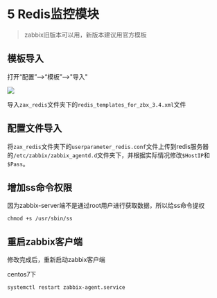 # 5 Redis监控模块

> zabbix旧版本可以用，新版本建议用官方模板

## 模板导入

打开“配置”-->“模板”-->"导入"

![](https://gitee.com/clay-wangzhi/blogImg/raw/master/blogImg/redis_daoru.png)

导入`zax_redis`文件夹下的`redis_templates_for_zbx_3.4.xml`文件

## 配置文件导入

将`zax_redis`文件夹下的`userparameter_redis.conf`文件上传到redis服务器的`/etc/zabbix/zabbix_agentd.d`文件夹下，并根据实际情况修改`$HostIP`和`$Pass`。

## 增加ss命令权限

因为zabbix-server端不是通过root用户进行获取数据，所以给ss命令提权

```
chmod +s /usr/sbin/ss
```

## 重启zabbix客户端

修改完成后，重新启动zabbix客户端

centos7下

```
systemctl restart zabbix-agent.service
```

